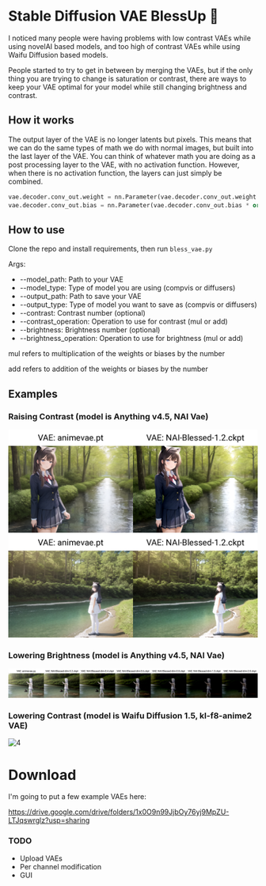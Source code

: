 # Stable Diffusion VAE BlessUp 🙏

I noticed many people were having problems with low contrast VAEs while using
novelAI based models, and too high of contrast VAEs while using Waifu Diffusion based models.

People started to try to get in between by merging the VAEs, but if the only thing you are trying
to change is saturation or contrast, there are ways to keep your VAE optimal for your
model while still changing brightness and contrast.

## How it works

The output layer of the VAE is no longer latents but pixels. This means that we can do
the same types of math we do with normal images, but built into the last layer of the VAE.
You can think of whatever math you are doing as a post processing layer to the VAE, with no activation function.
However, when there is no activation function, the layers can just simply be combined.

```python
vae.decoder.conv_out.weight = nn.Parameter(vae.decoder.conv_out.weight * or + NUMBER)
vae.decoder.conv_out.bias = nn.Parameter(vae.decoder.conv_out.bias * or + NUMBER)
```

## How to use

Clone the repo and install requirements, then run `bless_vae.py`

Args:

  - --model_path: Path to your VAE
  - --model_type: Type of model you are using (compvis or diffusers)
  - --output_path: Path to save your VAE
  - --output_type: Type of model you want to save as (compvis or diffusers)
  - --contrast: Contrast number (optional)
  - --contrast_operation: Operation to use for contrast (mul or add)
  - --brightness: Brightness number (optional)
  - --brightness_operation: Operation to use for brightness (mul or add)

mul refers to multiplication of the weights or biases by the number

add refers to addition of the weights or biases by the number

## Examples

### Raising Contrast (model is Anything v4.5, NAI Vae)

![1](example_images/1.png)
![2](example_images/2.png)
### Lowering Brightness (model is Anything v4.5, NAI Vae)
![3](example_images/3.png)
### Lowering Contrast (model is Waifu Diffusion 1.5, kl-f8-anime2 VAE)
![4](example_images/4.png)

# Download

I'm going to put a few example VAEs here:

https://drive.google.com/drive/folders/1x0O9n99JjbOy76yj9MpZU-LTJqswrglz?usp=sharing

### TODO
 - Upload VAEs
 - Per channel modification
 - GUI
